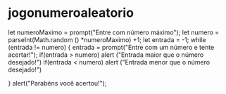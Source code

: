 # jogonumeroaleatorio

let numeroMaximo = prompt("Entre com número máximo");
let numero = parseInt(Math.random () *numeroMaximo) +1;
let entrada = -1;
while (entrada != numero) {
    entrada = prompt("Entre com um número e tente acertar!");
    if(entrada > numero) alert ("Entrada maior que o número desejado!")
    if(entrada < numero) alert ("Entrada menor que o número desejado!")
    
}
alert("Parabéns você acertou!");
